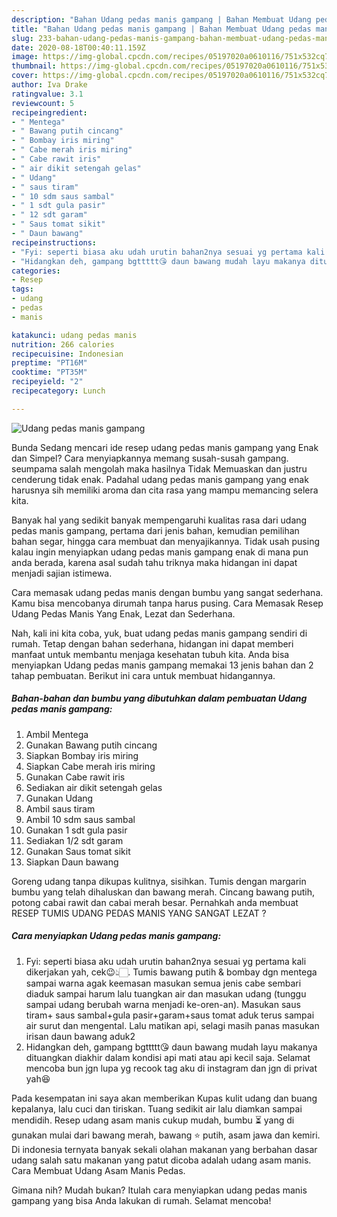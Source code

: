 ```yaml
---
description: "Bahan Udang pedas manis gampang | Bahan Membuat Udang pedas manis gampang Yang Menggugah Selera"
title: "Bahan Udang pedas manis gampang | Bahan Membuat Udang pedas manis gampang Yang Menggugah Selera"
slug: 233-bahan-udang-pedas-manis-gampang-bahan-membuat-udang-pedas-manis-gampang-yang-menggugah-selera
date: 2020-08-18T00:40:11.159Z
image: https://img-global.cpcdn.com/recipes/05197020a0610116/751x532cq70/udang-pedas-manis-gampang-foto-resep-utama.jpg
thumbnail: https://img-global.cpcdn.com/recipes/05197020a0610116/751x532cq70/udang-pedas-manis-gampang-foto-resep-utama.jpg
cover: https://img-global.cpcdn.com/recipes/05197020a0610116/751x532cq70/udang-pedas-manis-gampang-foto-resep-utama.jpg
author: Iva Drake
ratingvalue: 3.1
reviewcount: 5
recipeingredient:
- " Mentega"
- " Bawang putih cincang"
- " Bombay iris miring"
- " Cabe merah iris miring"
- " Cabe rawit iris"
- " air dikit setengah gelas"
- " Udang"
- " saus tiram"
- " 10 sdm saus sambal"
- " 1 sdt gula pasir"
- " 12 sdt garam"
- " Saus tomat sikit"
- " Daun bawang"
recipeinstructions:
- "Fyi: seperti biasa aku udah urutin bahan2nya sesuai yg pertama kali dikerjakan yah, cek😉👆🏻. Tumis bawang putih &amp; bombay dgn mentega sampai warna agak keemasan masukan semua jenis cabe sembari diaduk sampai harum lalu tuangkan air dan masukan udang (tunggu sampai udang berubah warna menjadi ke-oren-an). Masukan saus tiram+ saus sambal+gula pasir+garam+saus tomat aduk terus sampai air surut dan mengental. Lalu matikan api, selagi masih panas masukan irisan daun bawang aduk2"
- "Hidangkan deh, gampang bgttttt😘 daun bawang mudah layu makanya dituangkan diakhir dalam kondisi api mati atau api kecil saja. Selamat mencoba bun jgn lupa yg recook tag aku di instagram dan jgn di privat yah😆"
categories:
- Resep
tags:
- udang
- pedas
- manis

katakunci: udang pedas manis 
nutrition: 266 calories
recipecuisine: Indonesian
preptime: "PT16M"
cooktime: "PT35M"
recipeyield: "2"
recipecategory: Lunch

---
```



![Udang pedas manis gampang](https://img-global.cpcdn.com/recipes/05197020a0610116/751x532cq70/udang-pedas-manis-gampang-foto-resep-utama.jpg)

Bunda Sedang mencari ide resep udang pedas manis gampang yang Enak dan Simpel? Cara menyiapkannya memang susah-susah gampang. seumpama salah mengolah maka hasilnya Tidak Memuaskan dan justru cenderung tidak enak. Padahal udang pedas manis gampang yang enak harusnya sih memiliki aroma dan cita rasa yang mampu memancing selera kita.

Banyak hal yang sedikit banyak mempengaruhi kualitas rasa dari udang pedas manis gampang, pertama dari jenis bahan, kemudian pemilihan bahan segar, hingga cara membuat dan menyajikannya. Tidak usah pusing kalau ingin menyiapkan udang pedas manis gampang enak di mana pun anda berada, karena asal sudah tahu triknya maka hidangan ini dapat menjadi sajian istimewa.

Cara memasak udang pedas manis dengan bumbu yang sangat sederhana. Kamu bisa mencobanya dirumah tanpa harus pusing. Cara Memasak Resep Udang Pedas Manis Yang Enak, Lezat dan Sederhana.


Nah, kali ini kita coba, yuk, buat udang pedas manis gampang sendiri di rumah. Tetap dengan bahan sederhana, hidangan ini dapat memberi manfaat untuk membantu menjaga kesehatan tubuh kita. Anda bisa menyiapkan Udang pedas manis gampang memakai 13 jenis bahan dan 2 tahap pembuatan. Berikut ini cara untuk membuat hidangannya.

<!--inarticleads1-->

##### Bahan-bahan dan bumbu yang dibutuhkan dalam pembuatan Udang pedas manis gampang:

1. Ambil  Mentega
1. Gunakan  Bawang putih cincang
1. Siapkan  Bombay iris miring
1. Siapkan  Cabe merah iris miring
1. Gunakan  Cabe rawit iris
1. Sediakan  air dikit setengah gelas
1. Gunakan  Udang
1. Ambil  saus tiram
1. Ambil  10 sdm saus sambal
1. Gunakan  1 sdt gula pasir
1. Sediakan  1/2 sdt garam
1. Gunakan  Saus tomat sikit
1. Siapkan  Daun bawang


Goreng udang tanpa dikupas kulitnya, sisihkan. Tumis dengan margarin bumbu yang telah dihaluskan dan bawang merah. Cincang bawang putih, potong cabai rawit dan cabai merah besar. Pernahkah anda membuat RESEP TUMIS UDANG PEDAS MANIS YANG SANGAT LEZAT ? 

<!--inarticleads2-->

##### Cara menyiapkan Udang pedas manis gampang:

1. Fyi: seperti biasa aku udah urutin bahan2nya sesuai yg pertama kali dikerjakan yah, cek😉👆🏻. Tumis bawang putih &amp; bombay dgn mentega sampai warna agak keemasan masukan semua jenis cabe sembari diaduk sampai harum lalu tuangkan air dan masukan udang (tunggu sampai udang berubah warna menjadi ke-oren-an). Masukan saus tiram+ saus sambal+gula pasir+garam+saus tomat aduk terus sampai air surut dan mengental. Lalu matikan api, selagi masih panas masukan irisan daun bawang aduk2
1. Hidangkan deh, gampang bgttttt😘 daun bawang mudah layu makanya dituangkan diakhir dalam kondisi api mati atau api kecil saja. Selamat mencoba bun jgn lupa yg recook tag aku di instagram dan jgn di privat yah😆


Pada kesempatan ini saya akan memberikan Kupas kulit udang dan buang kepalanya, lalu cuci dan tiriskan. Tuang sedikit air lalu diamkan sampai mendidih. Resep udang asam manis cukup mudah, bumbu ⏳ yang di gunakan mulai dari bawang merah, bawang ⭐ putih, asam jawa dan kemiri. Di indonesia ternyata banyak sekali olahan makanan yang berbahan dasar udang salah satu makanan yang patut dicoba adalah udang asam manis. Cara Membuat Udang Asam Manis Pedas. 

Gimana nih? Mudah bukan? Itulah cara menyiapkan udang pedas manis gampang yang bisa Anda lakukan di rumah. Selamat mencoba!
